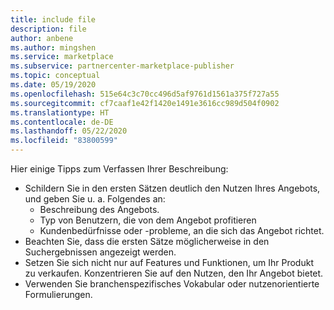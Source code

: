 ```yaml
---
title: include file
description: file
author: anbene
ms.author: mingshen
ms.service: marketplace
ms.subservice: partnercenter-marketplace-publisher
ms.topic: conceptual
ms.date: 05/19/2020
ms.openlocfilehash: 515e64c3c70cc496d5af9761d1561a375f727a55
ms.sourcegitcommit: cf7caaf1e42f1420e1491e3616cc989d504f0902
ms.translationtype: HT
ms.contentlocale: de-DE
ms.lasthandoff: 05/22/2020
ms.locfileid: "83800599"
---
```

Hier einige Tipps zum Verfassen Ihrer Beschreibung:

- Schildern Sie in den ersten Sätzen deutlich den Nutzen Ihres Angebots, und geben Sie u. a. Folgendes an:
  - Beschreibung des Angebots.
  - Typ von Benutzern, die von dem Angebot profitieren
  - Kundenbedürfnisse oder -probleme, an die sich das Angebot richtet.
- Beachten Sie, dass die ersten Sätze möglicherweise in den Suchergebnissen angezeigt werden.
- Setzen Sie sich nicht nur auf Features und Funktionen, um Ihr Produkt zu verkaufen. Konzentrieren Sie auf den Nutzen, den Ihr Angebot bietet.
- Verwenden Sie branchenspezifisches Vokabular oder nutzenorientierte Formulierungen.
